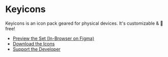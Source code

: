 # Keyicons

Keyicons is an icon pack geared for physical devices. It's customizable & 💯 free!

- [Preview the Set (In-Browser on Figma)](https://www.figma.com/file/nomxW7uYajZToe0IddZlFX/?node-id=0%3A1)
- [Download the Icons](https://github.com/gitatmax/keyicons/releases)
- [Support the Developer](https://github.com/sponsors/gitatmax)
